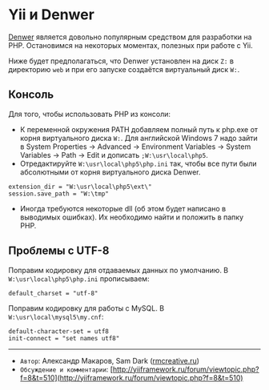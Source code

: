 Yii и Denwer
============

[Denwer](http://www.denwer.ru/) является довольно популярным средством для
разработки на PHP. Остановимся на некоторых моментах, полезных при работе с Yii.

Ниже будет предполагаться, что Denwer установлен на диск `Z:` в директорию `web`
и при его запуске создаётся виртуальный диск `W:`.

Консоль
-------
Для того, чтобы использовать PHP из консоли:

- К переменной окружения PATH добавляем полный путь к php.exe от корня виртуального
   диска `W:`. Для английской Windows 7 надо зайти в System Properties → Advanced →
   Environment Variables → System Variables → Path → Edit и дописать `;W:\usr\local\php5`.
- Отредактируйте `W:\usr\local\php5\php.ini` так, чтобы все пути были абсолютными
   от корня виртуального диска Denwer.

```
extension_dir = "W:\usr\local\php5\ext\"
session.save_path = "W:\tmp"
```

- Иногда требуются некоторые dll (об этом будет написано в выводимых ошибках).
   Их необходимо найти и положить в папку PHP.

Проблемы с UTF-8
----------------
Поправим кодировку для отдаваемых данных по умолчанию.
В `W:\usr\local\php5\php.ini` прописываем:

```
default_charset = "utf-8"
```

Поправим кодировку для работы с MySQL.
В `W:\usr\local\mysql5\my.cnf`:

```
default-character-set = utf8
init-connect = "set names utf8"
```

---
  - `Автор`: Александр Макаров, Sam Dark ([rmcreative.ru](http://rmcreative.ru/))
  - `Обсуждение и комментарии`: [http://yiiframework.ru/forum/viewtopic.php?f=8&t=510](http://yiiframework.ru/forum/viewtopic.php?f=8&t=510)